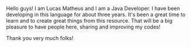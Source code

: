 Hello guys!
I am Lucas Matheus and I am a Java Developer. I have been developing in this language for about three years. 
It's been a great time to learn and to create great things from this resource.
That will be a big pleasure to have people here, sharing and improving my codes!

Thank you very much folks!
